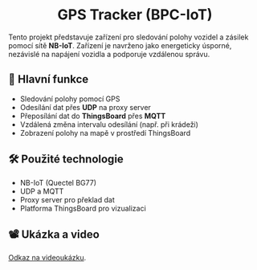 <h1 align="center">GPS Tracker (BPC-IoT)</h1>

Tento projekt představuje zařízení pro sledování polohy vozidel a zásilek pomocí sítě **NB-IoT**. Zařízení je navrženo jako energeticky úsporné, nezávislé na napájení vozidla a podporuje vzdálenou správu.

## 🔧 Hlavní funkce
- Sledování polohy pomocí GPS
- Odesílání dat přes **UDP** na proxy server
- Přeposílání dat do **ThingsBoard** přes **MQTT**
- Vzdálená změna intervalu odesílání (např. při krádeži)
- Zobrazení polohy na mapě v prostředí ThingsBoard

## 🛠 Použité technologie
- NB-IoT (Quectel BG77)
- UDP a MQTT
- Proxy server pro překlad dat
- Platforma ThingsBoard pro vizualizaci

## 📽️ Ukázka a video
[Odkaz na videoukázku]([https://www.youtube.com/watch?v=TVa2qgS_Pv8](https://youtu.be/_884BToCRJY)).


